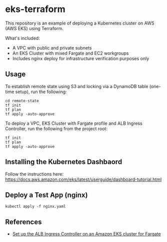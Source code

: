 # eks-terraform

This repository is an example of deploying a Kubernetes cluster on AWS (AWS EKS) using Terraform. 

What's included:

* A VPC with public and private subnets
* An EKS Cluster with mixed Fargate and EC2 workgroups
* Includes nginx deploy for infrastructure verification purposes only

## Usage

To establish remote state using S3 and locking via a DynamoDB table (one-time setup), run the following:
```shell
cd remote-state
tf init
tf plan
tf apply -auto-approve 
```

To deploy a VPC, EKS Cluster with Fargate profile and ALB Ingress Controller, run the following from the project root:
```shell
tf init
tf plan
tf apply -auto-approve
```

## Installing the Kubernetes Dashbaord

Follow the instructions here: https://docs.aws.amazon.com/eks/latest/userguide/dashboard-tutorial.html

## Deploy a Test App (nginx)

```shell
kubectl apply -f nginx.yaml
```

## References

* [Set up the ALB Ingress Controller on an Amazon EKS cluster for Fargate](https://aws.amazon.com/premiumsupport/knowledge-center/eks-alb-ingress-controller-fargate/)

